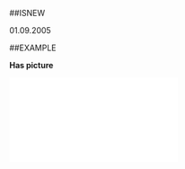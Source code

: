 
##ISNEW

01.09.2005


##EXAMPLE

**Has picture**



![](..\..\Examples\vbs\SOPerson.HasPicture.vbs.txt)

